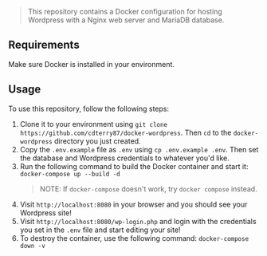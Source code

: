 > This repository contains a Docker configuration for hosting Wordpress with a Nginx web server and MariaDB database.

## Requirements

Make sure Docker is installed in your environment.

## Usage

To use this repository, follow the following steps:

1. Clone it to your environment using `git clone https://github.com/cdterry87/docker-wordpress`. Then `cd` to the `docker-wordpress` directory you just created.
2. Copy the `.env.example` file as `.env` using `cp .env.example .env`. Then set the database and Wordpress credentials to whatever you'd like.
3. Run the following command to build the Docker container and start it: `docker-compose up --build -d`
   > NOTE: If `docker-compose` doesn't work, try `docker compose` instead.
4. Visit `http://localhost:8080` in your browser and you should see your Wordpress site!
5. Visit `http://localhost:8080/wp-login.php` and login with the credentials you set in the `.env` file and start editing your site!
6. To destroy the container, use the following command: `docker-compose down -v`
